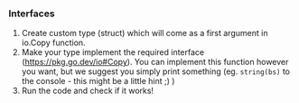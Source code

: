 ### Interfaces

1. Create custom type (struct) which will come as a first argument in io.Copy function.
2. Make your type implement the required interface (https://pkg.go.dev/io#Copy). You can implement this function however
you want, but we suggest you simply print something (eg. `string(bs)` to the console - this might be a little hint ;) )
3. Run the code and check if it works!